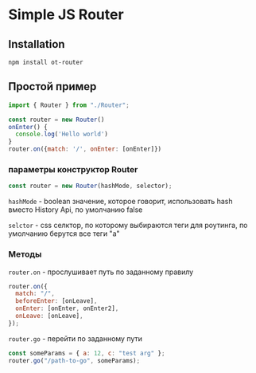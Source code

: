 # Simple JS Router

## Installation

    npm install ot-router

## Простой пример

```js
import { Router } from "./Router";

const router = new Router()
onEnter() {
  console.log('Hello world')
}
router.on({match: '/', onEnter: [onEnter]})
```

### параметры конструктор Router

```js
const router = new Router(hashMode, selector);
```

`hashMode` - boolean значение, которое говорит, использовать hash вместо History Api, по умолчанию false

`selctor` - css селктор, по которому выбираются теги для роутинга, по умолчанию берутся все теги "a"

### Методы

`router.on` - прослушивает путь по заданному правилу

```js
router.on({
  match: "/",
  beforeEnter: [onLeave],
  onEnter: [onEnter, onEnter2],
  onLeave: [onLeave],
});
```

`router.go` - перейти по заданному пути

```js
const someParams = { a: 12, c: "test arg" };
router.go("/path-to-go", someParams);
```
